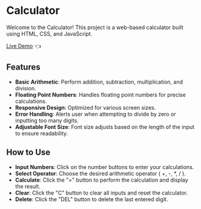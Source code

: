 # Calculator

Welcome to the Calculator! This project is a web-based calculator built using HTML, CSS, and JavaScript.

<p dir="auto">
  <a href="https://blazejzj.github.io/Calculator/" rel="nofollow">Live Demo</a> 👈
</p>

## Features

- **Basic Arithmetic**: Perform addition, subtraction, multiplication, and division.
- **Floating Point Numbers**: Handles floating point numbers for precise calculations.
- **Responsive Design**: Optimized for various screen sizes.
- **Error Handling**: Alerts user when attempting to divide by zero or inputting too many digits.
- **Adjustable Font Size**: Font size adjusts based on the length of the input to ensure readability.

## How to Use

- **Input Numbers**: Click on the number buttons to enter your calculations.
- **Select Operator**: Choose the desired arithmetic operator ( +, -, *, / ).
- **Calculate**: Click the "=" button to perform the calculation and display the result.
- **Clear**: Click the "C" button to clear all inputs and reset the calculator.
- **Delete**: Click the "DEL" button to delete the last entered digit.
